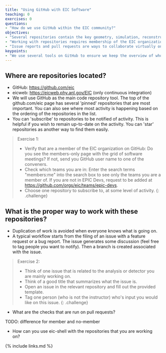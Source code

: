 ```yaml
---
title: "Using GitHub with EIC Software"
teaching: 0
exercises: 0
questions:
- "How do we use GitHub within the EIC community?"
objectives:
- "Several repositories contain the key geometry, simulation, reconstruction, and analysis software."
- "Working with repositories requires membership of the EIC organization on GitHub."
- "Issue reports and pull requests are ways to collaborate virtually on collaboration software tools."
keypoints:
- "We use several tools on GitHub to ensure we keep the overview of who does what work."
---
```

## Where are repositories located?
- GitHub: https://github.com/eic
- eicweb: https://eicweb.phy.anl.gov/EIC (only continuous integration)
- We will use GitHub as the main code repository tool. The top of the github.com/eic page has several 'pinned' repositories that are most important. You can also see where most activity is happening based on the ordering of the repositories in the list.
- You can 'subscribe' to repositories to be notified of activity. This is helpful if you wish to remain up-to-date on the activity. You can 'star' repositories as another way to find them easily.

> Exercise 1:
> - Verify that are a member of the EIC organization on GitHub: Do you see the members-only page with the grid of software meetings? If not, send you GitHub user name to one of the conveners.
> - Check which teams you are in: Enter the search terms "members:me" into the search box to see only the teams you are a member of. If you are not in EPIC Devs, request to be added at https://github.com/orgs/eic/teams/epic-devs.
> - Choose one repository to subscribe to, at some level of activity.
{: .challenge}

## What is the proper way to work with these repositories?
- Duplication of work is avoided when everyone knows what is going on.
- A typical workflow starts from the filing of an issue with a feature request or a bug report. The issue generates some discussion (feel free to tag people you want to notify). Then a branch is created associated with the issue.

> Exercise 2:
> - Think of one issue that is related to the analysis or detector you are mainly working on.
> - Think of a good title that summarizes what the issue is.
> - Open an issue in the relevant repository and fill out the provided template.
> - Tag one person (who is not the instructor) who's input you would like on this issue.
{: .challenge}

- What are the checks that are run on pull requests?

TODO: difference for member and no-member

- How can you use eic-shell with the repositories that you are working on?

{% include links.md %}
